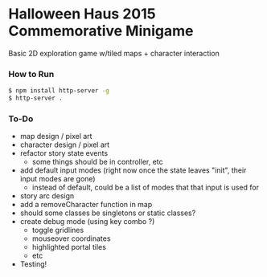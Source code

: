 # Halloween Haus 2015 Commemorative Minigame

Basic 2D exploration game w/tiled maps + character interaction

### How to Run
```bash
$ npm install http-server -g
$ http-server .
```

### To-Do
- map design / pixel art
- character design / pixel art
- refactor story state events
  - some things should be in controller, etc
- add default input modes (right now once the state leaves "init", their input modes are gone)
  - instead of default, could be a list of modes that that input is used for
- story arc design
- add a removeCharacter function in map
- should some classes be singletons or static classes?
- create debug mode (using key combo ?)
  - toggle gridlines
  - mouseover coordinates
  - highlighted portal tiles
  - etc
- Testing!

